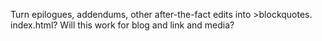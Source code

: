 Turn epilogues, addendums, other after-the-fact edits into >blockquotes.
index.html? Will this work for blog and link and media?
